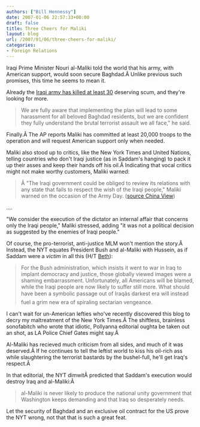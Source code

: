 ```yaml
---
authors: ["Bill Hennessy"]
date: 2007-01-06 22:57:33+00:00
draft: false
title: Three Cheers for Maliki
layout: blog
url: /2007/01/06/three-cheers-for-maliki/
categories:
- Foreign Relations
---
```


Iraqi Prime Minister Nouri al-Maliki told the world that his army, with American support, would soon secure Baghdad.Â  Unlike previous such promises, this time he seems to mean it.

Already the [Iraqi army has killed at least 30](https://apnews.myway.com/article/20070106/D8MG24A80.html) deserving scum, and they're looking for more.


> We are fully aware that implementing the plan will lead to some harassment for all beloved Baghdad residents, but we are confident they fully understand the brutal terrorist assault we all face," he said.


Finally.Â  The AP reports Maliki has committed at least 20,000 troops to the operation and will request American support only when needed.

Maliki also stood up to critics, like the New York Times and United Nations, telling countries who don't Iraqi justice (as in Saddam's hanging) to pack it up their asses and keep their hands off his oil.Â  Indicating that vocal critics might not make worthy customers, Maliki warned:


> Â  "The Iraqi government could be obliged to review its relations with any state that fails to respect the wish of the Iraqi people," Maliki warned on the occasion of the Army Day. ([source China View](https://news.xinhuanet.com/english/2007-01/06/content_5573558.htm))

....

"We consider the execution of the dictator an internal affair that concerns only the Iraqi people," Maliki stressed, adding "it was not a political decision as suggested by the enemies of Iraqi people."


Of course, the pro-terrorist, anti-justice MLM won't mention the story.Â  Instead, the NYT equates President Bush and al-Maliki with Hussein, as if Saddam were a _victim_ in all this (H/T [Beth](https://bamapachyderm.com/archives/2007/01/05/ny-times-the-ugly-death-of-saddam-hussein/)):


> For the Bush administration, which insists it went to war in Iraq to implant democracy and justice, those globally viewed images were a shaming embarrassment. Unfortunately, all Americans will be blamed, while the Iraqi people are now likely to suffer still more. What should have been a symbolic passage out of Iraqâs darkest era will instead fuel a grim new era of spiraling sectarian vengeance.


I can't wait for un-American lefties who've recently discovered this blog to decry my maltreatment of the New York Times.Â  The shiftless, brainless sonofabitch who wrote that idiotic, Pollyanna editorial oughta be taken out an shot, as LA Police Chief Gates might say.Â

Al-Maliki has recieved much criticism from all sides, and much of it was deserved.Â  If he continues to tell the leftist world to kiss his oil-rich ass while slaughtering the terrorist bastards by the bushel-full, he'll get Iraq's respect.Â

In that editorial, the NYT dimwitÂ predicted that Saddam's execution would destroy Iraq and al-Maliki:Â


> al-Maliki is never likely to produce the national unity government that Washington keeps demanding and that Iraq so desperately needs.


Let the security of Baghdad and an exclusive oil contract for the US prove the NYT wrong, not that that is such a great feat.
